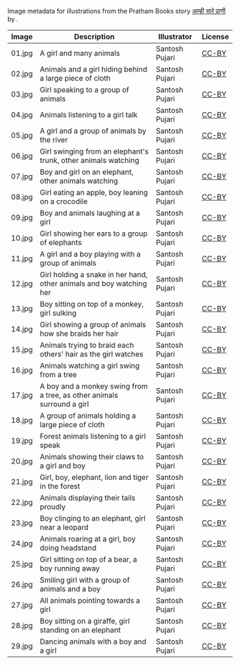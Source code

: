 Image metadata for illustrations from the Pratham Books story [आम्ही सारे प्राणी](https://storyweaver.org.in/stories/1111-aamhi-saare-praani) by .

Image | Description | Illustrator | License
----- | ----------- | ----------- | -------
01.jpg | A girl and many animals | Santosh Pujari | [CC-BY](https://creativecommons.org/licenses/by/4.0/)
02.jpg | Animals and a girl hiding behind a large piece of cloth | Santosh Pujari | [CC-BY](https://creativecommons.org/licenses/by/4.0/)
03.jpg | Girl speaking to a group of animals | Santosh Pujari | [CC-BY](https://creativecommons.org/licenses/by/4.0/)
04.jpg | Animals listening to a girl talk | Santosh Pujari | [CC-BY](https://creativecommons.org/licenses/by/4.0/)
05.jpg | A girl and a group of animals by the river | Santosh Pujari | [CC-BY](https://creativecommons.org/licenses/by/4.0/)
06.jpg | Girl swinging from an elephant's trunk, other animals watching | Santosh Pujari | [CC-BY](https://creativecommons.org/licenses/by/4.0/)
07.jpg | Boy and girl on an elephant, other animals watching | Santosh Pujari | [CC-BY](https://creativecommons.org/licenses/by/4.0/)
08.jpg | Girl eating an apple, boy leaning on a crocodile | Santosh Pujari | [CC-BY](https://creativecommons.org/licenses/by/4.0/)
09.jpg | Boy and animals laughing at a girl | Santosh Pujari | [CC-BY](https://creativecommons.org/licenses/by/4.0/)
10.jpg | Girl showing her ears to a group of elephants | Santosh Pujari | [CC-BY](https://creativecommons.org/licenses/by/4.0/)
11.jpg | A girl and a boy playing with a group of animals | Santosh Pujari | [CC-BY](https://creativecommons.org/licenses/by/4.0/)
12.jpg | Girl holding a snake in her hand, other animals and boy watching her | Santosh Pujari | [CC-BY](https://creativecommons.org/licenses/by/4.0/)
13.jpg | Boy sitting on top of a monkey, girl sulking | Santosh Pujari | [CC-BY](https://creativecommons.org/licenses/by/4.0/)
14.jpg | Girl showing a group of animals how she braids her hair | Santosh Pujari | [CC-BY](https://creativecommons.org/licenses/by/4.0/)
15.jpg | Animals trying to braid each others' hair as the girl watches | Santosh Pujari | [CC-BY](https://creativecommons.org/licenses/by/4.0/)
16.jpg | Animals watching a girl swing from a tree | Santosh Pujari | [CC-BY](https://creativecommons.org/licenses/by/4.0/)
17.jpg | A boy and a monkey swing from a tree, as other animals surround a girl | Santosh Pujari | [CC-BY](https://creativecommons.org/licenses/by/4.0/)
18.jpg | A group of animals holding a large piece of cloth | Santosh Pujari | [CC-BY](https://creativecommons.org/licenses/by/4.0/)
19.jpg | Forest animals listening to a girl speak | Santosh Pujari | [CC-BY](https://creativecommons.org/licenses/by/4.0/)
20.jpg | Animals showing their claws to a girl and boy | Santosh Pujari | [CC-BY](https://creativecommons.org/licenses/by/4.0/)
21.jpg | Girl, boy, elephant, lion and tiger in the forest | Santosh Pujari | [CC-BY](https://creativecommons.org/licenses/by/4.0/)
22.jpg | Animals displaying their tails proudly | Santosh Pujari | [CC-BY](https://creativecommons.org/licenses/by/4.0/)
23.jpg | Boy clinging to an elephant, girl near a leopard | Santosh Pujari | [CC-BY](https://creativecommons.org/licenses/by/4.0/)
24.jpg | Animals roaring at a girl, boy doing headstand | Santosh Pujari | [CC-BY](https://creativecommons.org/licenses/by/4.0/)
25.jpg | Girl sitting on top of a bear, a boy running away | Santosh Pujari | [CC-BY](https://creativecommons.org/licenses/by/4.0/)
26.jpg | Smiling girl with a group of animals and a boy | Santosh Pujari | [CC-BY](https://creativecommons.org/licenses/by/4.0/)
27.jpg | All animals pointing towards a girl | Santosh Pujari | [CC-BY](https://creativecommons.org/licenses/by/4.0/)
28.jpg | Boy sitting on a giraffe, girl standing on an elephant | Santosh Pujari | [CC-BY](https://creativecommons.org/licenses/by/4.0/)
29.jpg | Dancing animals with a boy and a girl | Santosh Pujari | [CC-BY](https://creativecommons.org/licenses/by/4.0/)
